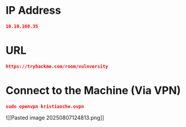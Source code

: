# IP Address

```json
10.10.168.35
```

# URL

```json
https://tryhackme.com/room/vulnversity
```

# Connect to the Machine (Via VPN)

```json
sudo openvpn kristianche.ovpn  
```

![[Pasted image 20250807124813.png]]

